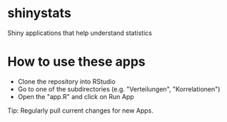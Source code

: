 # shinystats
Shiny applications that help understand statistics 

# How to use these apps
- Clone the repository into RStudio
- Go to one of the subdirectories (e.g. "Verteilungen", "Korrelationen")
- Open the "app.R" and click on Run App

Tip: Regularly pull current changes for new Apps.
